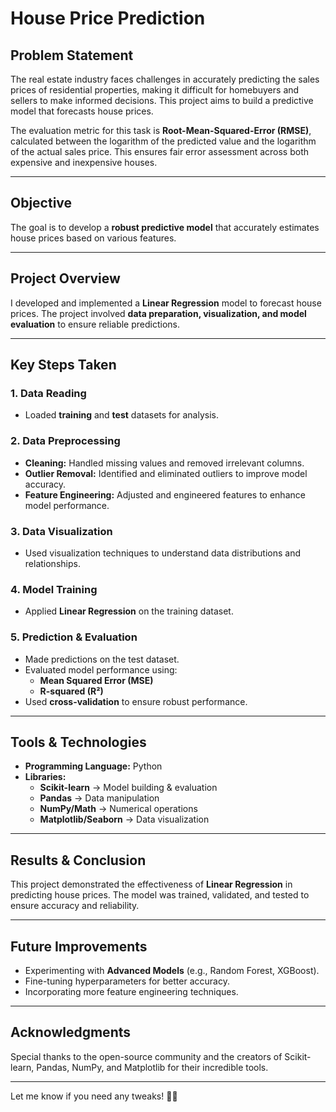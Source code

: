 # House Price Prediction 

## Problem Statement
The real estate industry faces challenges in accurately predicting the sales prices of residential properties, making it difficult for homebuyers and sellers to make informed decisions. This project aims to build a predictive model that forecasts house prices. 

The evaluation metric for this task is **Root-Mean-Squared-Error (RMSE)**, calculated between the logarithm of the predicted value and the logarithm of the actual sales price. This ensures fair error assessment across both expensive and inexpensive houses.

---

## Objective 
The goal is to develop a **robust predictive model** that accurately estimates house prices based on various features.

---

## Project Overview 
I developed and implemented a **Linear Regression** model to forecast house prices. The project involved **data preparation, visualization, and model evaluation** to ensure reliable predictions.

---

## Key Steps Taken 

### 1. Data Reading 
- Loaded **training** and **test** datasets for analysis.

### 2. Data Preprocessing 
- **Cleaning:** Handled missing values and removed irrelevant columns.
- **Outlier Removal:** Identified and eliminated outliers to improve model accuracy.
- **Feature Engineering:** Adjusted and engineered features to enhance model performance.

### 3. Data Visualization 
- Used visualization techniques to understand data distributions and relationships.

### 4. Model Training 
- Applied **Linear Regression** on the training dataset.

### 5. Prediction & Evaluation 
- Made predictions on the test dataset.
- Evaluated model performance using:
  - **Mean Squared Error (MSE)**
  - **R-squared (R²)**
- Used **cross-validation** to ensure robust performance.

---

## Tools & Technologies 
- **Programming Language:** Python  
- **Libraries:**  
  - **Scikit-learn** → Model building & evaluation  
  - **Pandas** → Data manipulation  
  - **NumPy/Math** → Numerical operations  
  - **Matplotlib/Seaborn** → Data visualization  

---

## Results & Conclusion
This project demonstrated the effectiveness of **Linear Regression** in predicting house prices. The model was trained, validated, and tested to ensure accuracy and reliability.  

---

## Future Improvements 
- Experimenting with **Advanced Models** (e.g., Random Forest, XGBoost).
- Fine-tuning hyperparameters for better accuracy.
- Incorporating more feature engineering techniques.

---

## Acknowledgments 
Special thanks to the open-source community and the creators of Scikit-learn, Pandas, NumPy, and Matplotlib for their incredible tools.

---

Let me know if you need any tweaks! 🚀🔥
